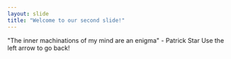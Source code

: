 ```yaml
---
layout: slide
title: "Welcome to our second slide!"
---
```

"The inner machinations of my mind are an enigma" - Patrick Star
Use the left arrow to go back!
